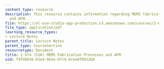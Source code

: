 ```yaml
---
content_type: resource
description: This resource contains information regarding MEMS fabrication processes
  and AFM.
file: https://ol-ocw-studio-app-production.s3.amazonaws.com/courses/2-674-micro-nano-engineering-laboratory-spring-2016/fdf4b636b1e49e3a87cdbcea8f8812bd_MIT2_674S16_Lec9Mems.pdf
file_type: application/pdf
learning_resource_types:
- Lecture Notes
parent_title: Lecture Notes
parent_type: CourseSection
resourcetype: Document
title: 2.674 (S16) MEMS Fabrication Processes and AFM
uid: fdf4b636-b1e4-9e3a-87cd-bcea8f8812bd
---
```

